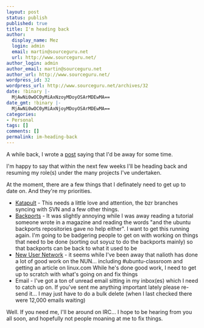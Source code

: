 ```yaml
---
layout: post
status: publish
published: true
title: I'm heading back
author:
  display_name: Mez
  login: admin
  email: martin@sourceguru.net
  url: http://www.sourceguru.net/
author_login: admin
author_email: martin@sourceguru.net
author_url: http://www.sourceguru.net/
wordpress_id: 32
wordpress_url: http://www.sourceguru.net/archives/32
date: !binary |-
  MjAwNi0wOC0yMiAxNzoyMDoyOSArMDEwMA==
date_gmt: !binary |-
  MjAwNi0wOC0yMiAxNjoyMDoyOSArMDEwMA==
categories:
- Personal
tags: []
comments: []
permalink: im-heading-back
---
```

<p>A while back, I wrote a <a href="http://www.sourceguru.net/archives/30" target="_blank">post</a> saying that I'd be away for some time.</p>
<p>I'm happy to say that within the next few weeks I'll be heading back and resuming my role(s) under the many projects I've undertaken.</p>
<p>At the moment, there are a few things that I definately need to get up to date on. And they're my priorities.</p>
<ul>
<li><a href="http://www.thekatapult.org.uk" target="_blank">Katapult</a> - This needs a little love and attention, the bzr branches syncing with SVN and a few other things.</li>
<li><a href="http://wiki.ubuntu.com/UbuntuBackports">Backports</a> - It was slightly annoying while I was away reading a tutorial someone wrote in a magazine and reading the words "and the ubuntu backports repositories gave no help either". I want to get this running again. I'm going to be badgering people to get on with working on things that need to be done (sorting out soyuz to do the backports mainly) so that backports can be back to what it used to be</li>
<li><a href="http://wiki.ubuntu.com/NewUserNetwork">New User Network</a> - it seems while I've been away that nalioth has done a lot of good work on the NUN... including #ubuntu-classroom and getting an article on linux.com While he's done good work, I need to get up to scratch with what's going on and fix things</li>
<li>Email - I've got a ton of unread email sitting in my inbox(es) which I need to catch up on. If you've sent me anything important lately please re-send it... I may just have to do a bulk delete (when I last checked there were 12,000 emails waiting)</li>
</ul>
<p>Well. If you need me, I'll be around on IRC... I hope to be hearing from you all soon, and hopefully not people moaning at me to fix things.</p>
